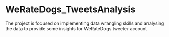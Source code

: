 # WeRateDogs_TweetsAnalysis
The project is focused on implementing data wrangling skills and analysing the data to provide some insights for WeRateDogs tweeter account
